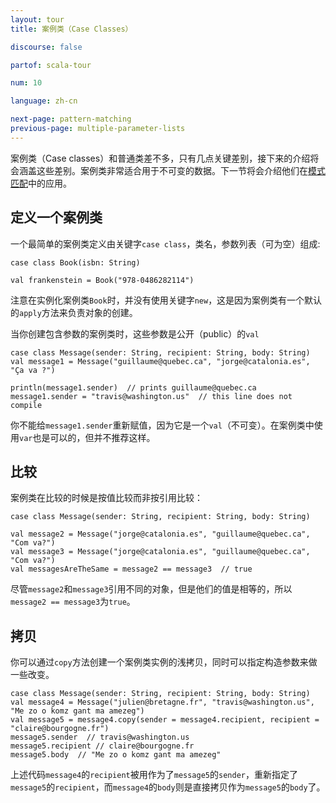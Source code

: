 ```yaml
---
layout: tour
title: 案例类（Case Classes）

discourse: false

partof: scala-tour

num: 10

language: zh-cn

next-page: pattern-matching
previous-page: multiple-parameter-lists
---
```


案例类（Case classes）和普通类差不多，只有几点关键差别，接下来的介绍将会涵盖这些差别。案例类非常适合用于不可变的数据。下一节将会介绍他们在[模式匹配](pattern-matching.html)中的应用。
 
## 定义一个案例类
一个最简单的案例类定义由关键字`case class`，类名，参数列表（可为空）组成:
```tut
case class Book(isbn: String)

val frankenstein = Book("978-0486282114")
```
注意在实例化案例类`Book`时，并没有使用关键字`new`，这是因为案例类有一个默认的`apply`方法来负责对象的创建。

当你创建包含参数的案例类时，这些参数是公开（public）的`val`
```
case class Message(sender: String, recipient: String, body: String)
val message1 = Message("guillaume@quebec.ca", "jorge@catalonia.es", "Ça va ?")

println(message1.sender)  // prints guillaume@quebec.ca
message1.sender = "travis@washington.us"  // this line does not compile
```
你不能给`message1.sender`重新赋值，因为它是一个`val`（不可变）。在案例类中使用`var`也是可以的，但并不推荐这样。

## 比较
案例类在比较的时候是按值比较而非按引用比较：
```
case class Message(sender: String, recipient: String, body: String)

val message2 = Message("jorge@catalonia.es", "guillaume@quebec.ca", "Com va?")
val message3 = Message("jorge@catalonia.es", "guillaume@quebec.ca", "Com va?")
val messagesAreTheSame = message2 == message3  // true
```
尽管`message2`和`message3`引用不同的对象，但是他们的值是相等的，所以`message2 == message3`为`true`。

## 拷贝
你可以通过`copy`方法创建一个案例类实例的浅拷贝，同时可以指定构造参数来做一些改变。
```
case class Message(sender: String, recipient: String, body: String)
val message4 = Message("julien@bretagne.fr", "travis@washington.us", "Me zo o komz gant ma amezeg")
val message5 = message4.copy(sender = message4.recipient, recipient = "claire@bourgogne.fr")
message5.sender  // travis@washington.us
message5.recipient // claire@bourgogne.fr
message5.body  // "Me zo o komz gant ma amezeg"
```
上述代码`message4`的`recipient`被用作为了`message5`的`sender`，重新指定了`message5`的`recipient`，而`message4`的`body`则是直接拷贝作为`message5`的`body`了。

